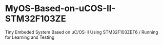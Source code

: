 # MyOS-Based-on-uCOS-II-STM32F103ZE
Tiny Embeded System Based on μC/OS-II Using STM32F103ZET6 / Running for Learning and Testing
